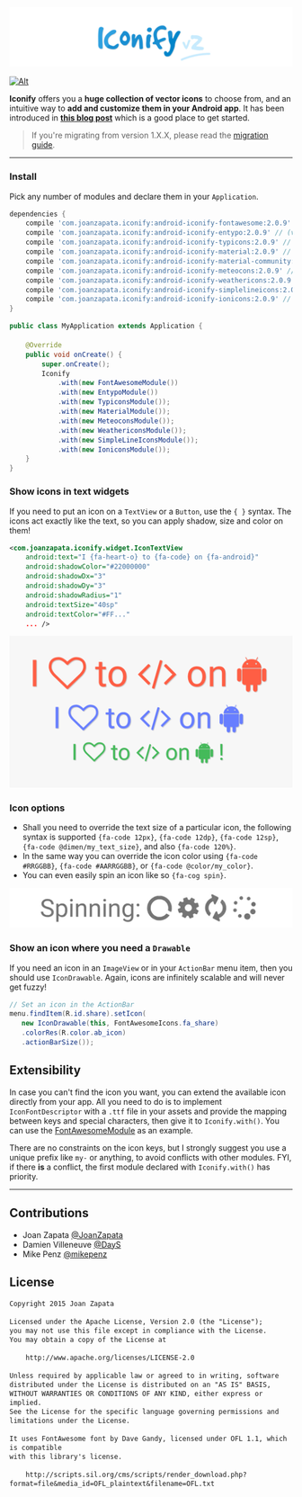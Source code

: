 ![Alt](graphics/logo.jpg)

[![Alt](http://developer.android.com/images/brand/en_app_rgb_wo_45.png)](https://play.google.com/store/apps/details?id=com.joanzapata.android.icons.sample)

**Iconify** offers you a **huge collection of vector icons** to choose from, and an intuitive way to **add and customize them in your Android app**. It has been introduced in [**this blog post**](http://blog.joanzapata.com/iconify-just-got-a-lot-better/) which is a good place to get started. 

> If you're migrating from version 1.X.X, please read the [migration guide](MIGRATION.md).

-----

### Install

Pick any number of modules and declare them in your `Application`.

```gradle
dependencies {
    compile 'com.joanzapata.iconify:android-iconify-fontawesome:2.0.9' // (v4.4)
    compile 'com.joanzapata.iconify:android-iconify-entypo:2.0.9' // (v3,2015)
    compile 'com.joanzapata.iconify:android-iconify-typicons:2.0.9' // (v2.0.7)
    compile 'com.joanzapata.iconify:android-iconify-material:2.0.9' // (v2.0.0)
    compile 'com.joanzapata.iconify:android-iconify-material-community:2.0.9' // (v1.2.65)
    compile 'com.joanzapata.iconify:android-iconify-meteocons:2.0.9' // (latest)
    compile 'com.joanzapata.iconify:android-iconify-weathericons:2.0.9' // (v2.0)
    compile 'com.joanzapata.iconify:android-iconify-simplelineicons:2.0.9' // (v1.0.0)
    compile 'com.joanzapata.iconify:android-iconify-ionicons:2.0.9' // (v2.0.1)
}
```

```java
public class MyApplication extends Application {

    @Override
    public void onCreate() {
        super.onCreate();
        Iconify
            .with(new FontAwesomeModule())
            .with(new EntypoModule())
            .with(new TypiconsModule());
            .with(new MaterialModule());
            .with(new MeteoconsModule());
            .with(new WeathericonsModule());
            .with(new SimpleLineIconsModule());
            .with(new IoniconsModule());
    }
}
```

### Show icons in text widgets

If you need to put an icon on a ```TextView``` or a ```Button```, use the ```{ }``` syntax. The icons act exactly like the text, so you can apply shadow, size and color on them!

```xml
<com.joanzapata.iconify.widget.IconTextView
    android:text="I {fa-heart-o} to {fa-code} on {fa-android}"
    android:shadowColor="#22000000"
    android:shadowDx="3"
    android:shadowDy="3"
    android:shadowRadius="1"
    android:textSize="40sp"
    android:textColor="#FF..."
    ... />
```

![Alt](graphics/androids.png)

### Icon options

* Shall you need to override the text size of a particular icon, the following syntax is supported `{fa-code 12px}`, `{fa-code 12dp}`, `{fa-code 12sp}`, `{fa-code @dimen/my_text_size}`, and also `{fa-code 120%}`.
* In the same way you can override the icon color using `{fa-code #RRGGBB}`, `{fa-code #AARRGGBB}`, or `{fa-code @color/my_color}`.
* You can even easily spin an icon like so `{fa-cog spin}`.

![](graphics/spinning.gif)

### Show an icon where you need a `Drawable`

If you need an icon in an ```ImageView``` or in your ```ActionBar``` menu item, then you should use ```IconDrawable```. Again, icons are infinitely scalable and will never get fuzzy!

```java
// Set an icon in the ActionBar
menu.findItem(R.id.share).setIcon(
   new IconDrawable(this, FontAwesomeIcons.fa_share)
   .colorRes(R.color.ab_icon)
   .actionBarSize());
```

## Extensibility

In case you can't find the icon you want, you can extend the available icon directly from your app. All you need to do is to implement `IconFontDescriptor` with a `.ttf` file in your assets and provide the mapping between keys and special characters, then give it to `Iconify.with()`. You can use the  [FontAwesomeModule](https://github.com/JoanZapata/android-iconify/blob/master/android-iconify-fontawesome/src/main/java/com/joanzapata/iconify/fonts/FontAwesomeModule.java) as an example.

There are no constraints on the icon keys, but I strongly suggest you use a unique prefix like `my-` or anything, to avoid conflicts with other modules. FYI, if there **is** a conflict, the first module declared with `Iconify.with()` has priority.

-----

## Contributions

* Joan Zapata [@JoanZapata](https://github.com/JoanZapata)
* Damien Villeneuve [@DayS](https://github.com/DayS)
* Mike Penz [@mikepenz](https://github.com/mikepenz)

## License

```
Copyright 2015 Joan Zapata

Licensed under the Apache License, Version 2.0 (the "License");
you may not use this file except in compliance with the License.
You may obtain a copy of the License at

    http://www.apache.org/licenses/LICENSE-2.0

Unless required by applicable law or agreed to in writing, software
distributed under the License is distributed on an "AS IS" BASIS,
WITHOUT WARRANTIES OR CONDITIONS OF ANY KIND, either express or implied.
See the License for the specific language governing permissions and
limitations under the License.

It uses FontAwesome font by Dave Gandy, licensed under OFL 1.1, which is compatible
with this library's license.

    http://scripts.sil.org/cms/scripts/render_download.php?format=file&media_id=OFL_plaintext&filename=OFL.txt
    
```
